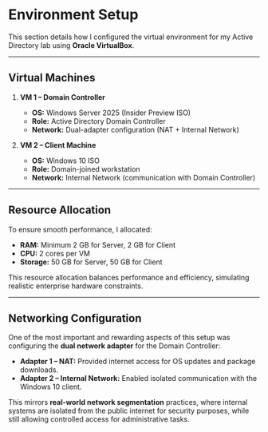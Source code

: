 # Environment Setup

This section details how I configured the virtual environment for my Active Directory lab using **Oracle VirtualBox**.

---

## Virtual Machines
1. **VM 1 – Domain Controller**
   - **OS:** Windows Server 2025 (Insider Preview ISO)
   - **Role:** Active Directory Domain Controller
   - **Network:** Dual-adapter configuration (NAT + Internal Network)

2. **VM 2 – Client Machine**
   - **OS:** Windows 10 ISO
   - **Role:** Domain-joined workstation
   - **Network:** Internal Network (communication with Domain Controller)

---

## Resource Allocation
To ensure smooth performance, I allocated:
- **RAM:** Minimum 2 GB for Server, 2 GB for Client
- **CPU:** 2 cores per VM
- **Storage:** 50 GB for Server, 50 GB for Client

This resource allocation balances performance and efficiency, simulating realistic enterprise hardware constraints.

---

## Networking Configuration
One of the most important and rewarding aspects of this setup was configuring the **dual network adapter** for the Domain Controller:
- **Adapter 1 – NAT:** Provided internet access for OS updates and package downloads.
- **Adapter 2 – Internal Network:** Enabled isolated communication with the Windows 10 client.

This mirrors **real-world network segmentation** practices, where internal systems are isolated from the public internet for security purposes, while still allowing controlled access for administrative tasks.
